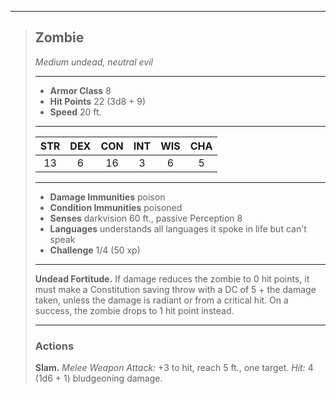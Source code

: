 ***
> ## Zombie
> *Medium undead, neutral evil*
> 
> ***
> 
> - **Armor Class** 8
> - **Hit Points** 22 (3d8 + 9)
> - **Speed** 20 ft.
> 
> ***
> 
> |STR|DEX|CON|INT|WIS|CHA|
> |:---:|:---:|:---:|:---:|:---:|:---:|
> |13|6|16|3|6|5|
> 
> ***
> 
> - **Damage Immunities** poison
> - **Condition Immunities** poisoned
> - **Senses** darkvision 60 ft., passive Perception 8
> - **Languages** understands all languages it spoke in life but can't speak
> - **Challenge** 1/4 (50 xp)
> 
> ***
> 
> **Undead Fortitude.** If damage reduces the zombie to 0 hit points, it must make a Constitution saving throw with a DC of 5 + the damage taken, unless the damage is radiant or from a critical hit. On a success, the zombie drops to 1 hit point instead.
> 
> ***
> 
> ### Actions
> **Slam.** *Melee Weapon Attack:* +3 to hit, reach 5 ft., one target. *Hit:* 4 (1d6 + 1) bludgeoning damage.